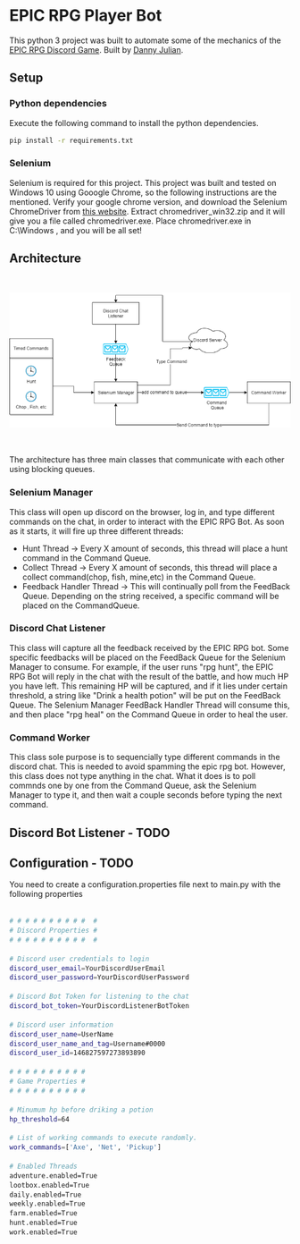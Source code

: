 # EPIC RPG Player Bot

This python 3 project was built to automate some of the mechanics of the [EPIC RPG Discord Game](https://top.gg/bot/555955826880413696). Built by [Danny Julian](https://github.com/DanielJulian).

## Setup

### Python dependencies
Execute the following command to install the python dependencies.

```bash
pip install -r requirements.txt 
```

### Selenium 
Selenium is required for this project. This project was built and tested on Windows 10 using Gooogle Chrome, so the following instructions are the mentioned.
Verify your google chrome version, and download the Selenium ChromeDriver from [this website](https://sites.google.com/a/chromium.org/chromedriver/downloads).
Extract chromedriver_win32.zip and it will give you a file called chromedriver.exe. 
Place chromedriver.exe in C:\Windows , and you will be all set!

## Architecture
<br/>
<p align="center">
  <img src="architecture.png" alt="Architecture">
</p>
<br/>

The architecture has three main classes that communicate with each other using blocking queues.

### Selenium Manager
This class will open up discord on the browser, log in, and type different commands on the chat, in order to interact with the EPIC RPG Bot.
As soon as it starts, it will fire up three different threads:
- Hunt Thread    -> Every X amount of seconds, this thread will place a hunt command in the Command Queue.
- Collect Thread -> Every X amount of seconds, this thread will place a collect command(chop, fish, mine,etc) in the Command Queue.
- Feedback Handler Thread -> This will continually poll from the FeedBack Queue. Depending on the string received, a specific command will be placed on the CommandQueue.

### Discord Chat Listener
This class will capture all the feedback received by the EPIC RPG bot. Some specific feedbacks will be placed on the FeedBack Queue for the Selenium Manager to consume. 
For example, if the user runs "rpg hunt", the EPIC RPG Bot will reply in the chat with the result of the battle, and how much HP you have left.
This remaining HP will be captured, and if it lies under certain threshold, a string like "Drink a health potion" will be put on the FeedBack Queue.
The Selenium Manager FeedBack Handler Thread will consume this, and then place "rpg heal" on the Command Queue in order to heal the user.

### Command Worker
This class sole purpose is to sequencially type different commands in the discord chat. This is needed to avoid spamming the epic rpg bot.
However, this class does not type anything in the chat. What it does is to poll commnds one by one from the Command Queue, ask the Selenium Manager to type it, 
and then wait a couple seconds before typing the next command.

## Discord Bot Listener - TODO


## Configuration - TODO

You need to create a configuration.properties file next to main.py with the following properties

```bash

# # # # # # # # # #  #
# Discord Properties #
# # # # # # # # # #  #

# Discord user credentials to login
discord_user_email=YourDiscordUserEmail
discord_user_password=YourDiscordUserPassword

# Discord Bot Token for listening to the chat
discord_bot_token=YourDiscordListenerBotToken

# Discord user information
discord_user_name=UserName
discord_user_name_and_tag=Username#0000
discord_user_id=146827597273893890

# # # # # # # # # #
# Game Properties #
# # # # # # # # # #

# Minumum hp before driking a potion
hp_threshold=64

# List of working commands to execute randomly.
work_commands=['Axe', 'Net', 'Pickup']

# Enabled Threads
adventure.enabled=True
lootbox.enabled=True
daily.enabled=True
weekly.enabled=True
farm.enabled=True
hunt.enabled=True
work.enabled=True

```



